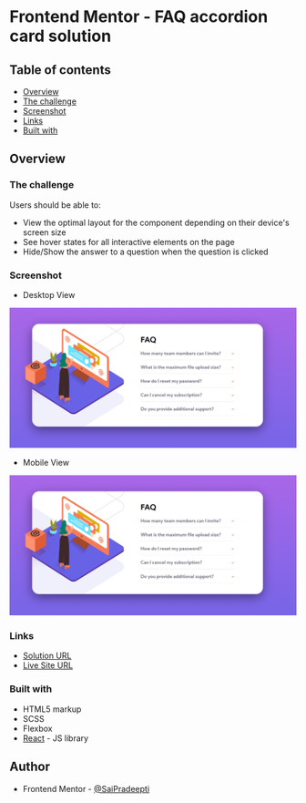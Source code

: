 # Frontend Mentor - FAQ accordion card solution

## Table of contents

- [Overview](#overview)
- [The challenge](#the-challenge)
- [Screenshot](#screenshot)
- [Links](#links)
- [Built with](#built-with)

## Overview

### The challenge

Users should be able to:

- View the optimal layout for the component depending on their device's screen size
- See hover states for all interactive elements on the page
- Hide/Show the answer to a question when the question is clicked

### Screenshot

- Desktop View

![](./src/img/Capture1.PNG)

- Mobile View

![](./src/img/Capture1.PNG)

### Links

- [Solution URL](https://github.com/SaiPradeepti/Frontendmentor-Challenges/tree/main/03faq-accordion-card-main)
- [Live Site URL](https://faq-accordion-card-main-03.netlify.app/)

### Built with

- HTML5 markup
- SCSS
- Flexbox
- [React](https://reactjs.org/) - JS library

## Author

- Frontend Mentor - [@SaiPradeepti](https://www.frontendmentor.io/profile/SaiPradeepti)
